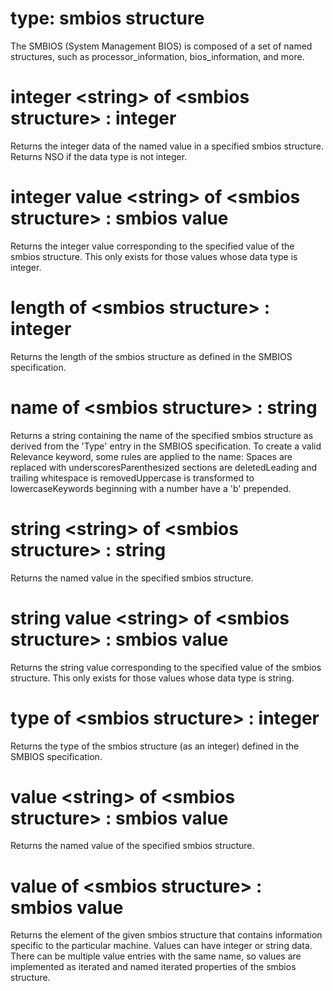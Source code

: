 # type: smbios structure

The SMBIOS (System Management BIOS) is composed of a set of named structures, such as processor_information, bios_information, and more.

# integer &lt;string&gt; of &lt;smbios structure&gt; : integer

Returns the integer data of the named value in a specified smbios structure. Returns NSO if the data type is not integer.

# integer value &lt;string&gt; of &lt;smbios structure&gt; : smbios value

Returns the integer value corresponding to the specified value of the smbios structure. This only exists for those values whose data type is integer.

# length of &lt;smbios structure&gt; : integer

Returns the length of the smbios structure as defined in the SMBIOS specification.

# name of &lt;smbios structure&gt; : string

Returns a string containing the name of the specified smbios structure as derived from the &#39;Type&#39; entry in the SMBIOS specification. To create a valid Relevance keyword, some rules are applied to the name: Spaces are replaced with underscoresParenthesized sections are deletedLeading and trailing whitespace is removedUppercase is transformed to lowercaseKeywords beginning with a number have a &#39;b&#39; prepended.

# string &lt;string&gt; of &lt;smbios structure&gt; : string

Returns the named value in the specified smbios structure.

# string value &lt;string&gt; of &lt;smbios structure&gt; : smbios value

Returns the string value corresponding to the specified value of the smbios structure. This only exists for those values whose data type is string.

# type of &lt;smbios structure&gt; : integer

Returns the type of the smbios structure (as an integer) defined in the SMBIOS specification.

# value &lt;string&gt; of &lt;smbios structure&gt; : smbios value

Returns the named value of the specified smbios structure.

# value of &lt;smbios structure&gt; : smbios value

Returns the element of the given smbios structure that contains information specific to the particular machine. Values can have integer or string data. There can be multiple value entries with the same name, so values are implemented as iterated and named iterated properties of the smbios structure.
